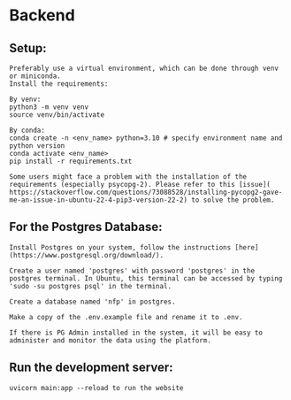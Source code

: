 # Backend

## Setup:

    Preferably use a virtual environment, which can be done through venv or miniconda. 
    Install the requirements:

    By venv:
    python3 -m venv venv
    source venv/bin/activate

    By conda:
    conda create -n <env_name> python=3.10 # specify environment name and python version
    conda activate <env_name>
    pip install -r requirements.txt

    Some users might face a problem with the installation of the requirements (especially psycopg-2). Please refer to this [issue](
    https://stackoverflow.com/questions/73088528/installing-pycopg2-gave-me-an-issue-in-ubuntu-22-4-pip3-version-22-2) to solve the problem.

## For the Postgres Database:

    Install Postgres on your system, follow the instructions [here](https://www.postgresql.org/download/).

    Create a user named 'postgres' with password 'postgres' in the postgres terminal. In Ubuntu, this terminal can be accessed by typing 'sudo -su postgres psql' in the terminal.

    Create a database named 'nfp' in postgres.

    Make a copy of the .env.example file and rename it to .env.

    If there is PG Admin installed in the system, it will be easy to administer and monitor the data using the platform.

## Run the development server:

    uvicorn main:app --reload to run the website

    